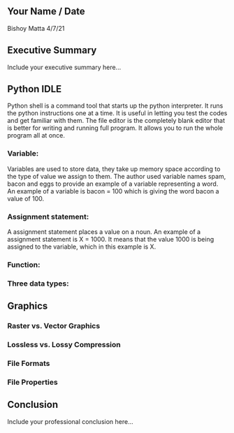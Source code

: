 ## Your Name / Date
Bishoy Matta
4/7/21
## Executive Summary 
Include your executive summary here...

## Python IDLE
Python shell is a command tool that starts up the python interpreter. It runs the python instructions one at a time. It is useful in letting you test the codes and get familiar with them. The file editor is the completely blank editor that is better for writing and running full program. It allows you to run the whole program all at once.
### Variable:
Variables are used to store data, they take up memory space according to the type of value we assign to them. The author used variable names spam, bacon and eggs to provide an example of a variable representing a word. An example of a variable is bacon = 100 which is giving the word bacon a value of 100. 
### Assignment statement:
A assignment statement places a value on a noun. An example of a assignment statement is X = 1000. It means that the value 1000 is being assigned to the variable, which in this example is X.
### Function:

### Three data types:

## Graphics

### Raster vs. Vector Graphics
### Lossless vs. Lossy Compression
### File Formats
### File Properties

## Conclusion

Include your professional conclusion here...
